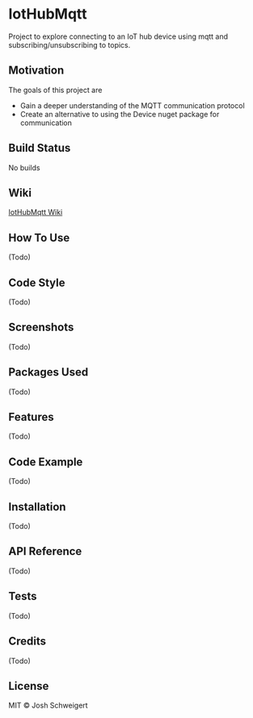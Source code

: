# IotHubMqtt
Project to explore connecting to an IoT hub device using mqtt and subscribing/unsubscribing to topics.

## Motivation
The goals of this project are
* Gain a deeper understanding of the MQTT communication protocol
* Create an alternative to using the Device nuget package for communication


## Build Status
No builds

## Wiki
[IotHubMqtt Wiki](https://github.com/jjschweigert/IotHubMqtt/wiki)

## How To Use
(Todo)

## Code Style
(Todo)

## Screenshots
(Todo)

## Packages Used
(Todo)

## Features
(Todo)

## Code Example
(Todo)

## Installation
(Todo)

## API Reference
(Todo)

## Tests
(Todo)

## Credits
(Todo)

## License
MIT © Josh Schweigert
